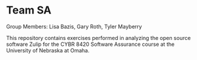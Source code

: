 # Team SA

Group Members: Lisa Bazis, Gary Roth, Tyler Mayberry

This repository contains exercises performed in analyzing the open source software Zulip for the CYBR 8420 Software Assurance course at the University of Nebraska at Omaha.
